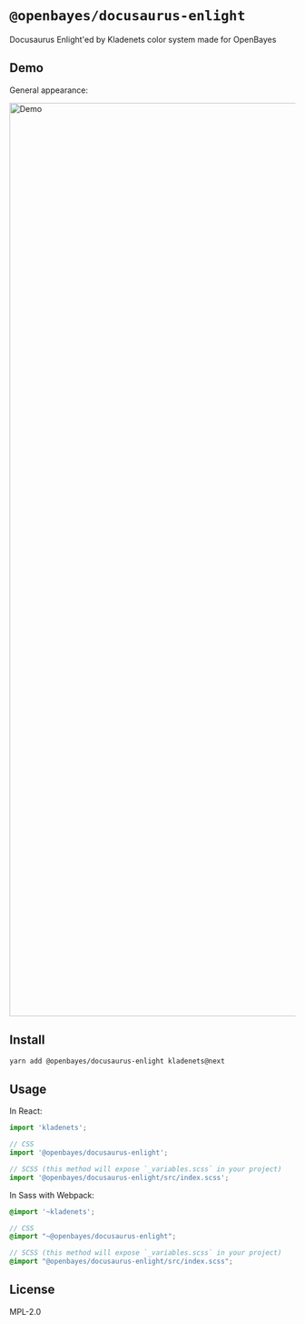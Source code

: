 # `@openbayes/docusaurus-enlight`

Docusaurus Enlight'ed by Kladenets color system made for OpenBayes

## Demo

General appearance:

<img width="1606" alt="Demo" src="https://user-images.githubusercontent.com/96356/158654527-65e282b4-a38e-45b9-bef0-aa95d510ea65.png">

## Install

```bash
yarn add @openbayes/docusaurus-enlight kladenets@next
```

## Usage

In React:

```jsx
import 'kladenets';

// CSS
import '@openbayes/docusaurus-enlight';

// SCSS (this method will expose `_variables.scss` in your project)
import '@openbayes/docusaurus-enlight/src/index.scss';
```

In Sass with Webpack:

```scss
@import '~kladenets';

// CSS
@import "~@openbayes/docusaurus-enlight";

// SCSS (this method will expose `_variables.scss` in your project)
@import "@openbayes/docusaurus-enlight/src/index.scss";

```

## License

MPL-2.0
